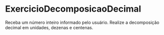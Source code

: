 # ExercicioDecomposicaoDecimal
Receba um número inteiro informado pelo usuário. Realize a decomposição decimal em unidades, dezenas e centenas.
